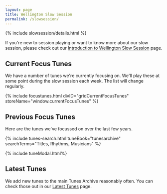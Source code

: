 ```yaml
---
layout: page
title: Wellington Slow Session
permalink: /slowsession/
---
```


{% include slowsession/details.html %}

If you're new to session playing or want to know more about our slow session, please check out our <a href="/intro-to-slowsession/">Introduction to Wellington Slow Session</a> page.

<script src="/js/buildGrid.js"></script>

## Current Focus Tunes

We have a number of tunes we're currently focusing on. We'll play
these at some point during the slow session each week. The list will change regularly.

<script>
window.currentFocusTunes =  {
    {% assign focustunecount = 4 %}
        {% assign sortedtunes = site.tunes | sort: 'slowtuneoftheweek' | reverse %}
    {% assign tune_count = 0 %}
    {% assign tuneID = 100 %}
    {% for tune in sortedtunes %}
    {% if tune_count < 4 %}

        "{{ tuneID }}": {
            "title": "{{ tune.title | xml_escape }}",
            "tuneID": "{{ tuneID }}",
            "key": "{{ tune.key | xml_escape }}",
            "rhythm": "{{ tune.rhythm | xml_escape }}",
            "url": "{{ tune.url | xml_escape }}",
            "mp3": "{{ site.mp3_host | append: tune.mp3_file | xml_escape }}",
            "mp3_source": "{{ tune.mp3_source | strip_html | xml_escape }}",
            "repeats": "{{ tune.repeats }}",
            "parts": "{{ tune.parts }}",
            "abc": {{ tune.abc | jsonify }}
        }
        {% endif %}

    {% assign tune_count = tune_count | plus: 1 %}
    {% assign tuneID = tuneID | plus: 1 %}
    {% if tune_count < focustunecount %},{% else %}{% break %}{% endif %}
{% endfor %}
};
</script>

{% include focustunes.html divID="gridCurrentFocusTunes" storeName="window.currentFocusTunes" %}

## Previous Focus Tunes

Here are the tunes we've focussed on over the last few years.

<script>
window.store = {
{% assign sortedtunes = site.tunes | sort: 'slowtuneoftheweek' | reverse %}
{% assign tuneID = 1 %}
{% for tune in sortedtunes %}
    {% if tune.slowtuneoftheweek %}
        "{{ tuneID }}": {
            "title": "{{ tune.title | xml_escape }}",
            "tuneID": "{{ tuneID }}",
            "key": "{{ tune.key | xml_escape }}",
            "rhythm": "{{ tune.rhythm | xml_escape }}",
            "url": "{{ tune.url | xml_escape }}",
            "mp3": "{{ site.mp3_host | append: tune.mp3_file | xml_escape }}",
            "mp3_source": "{{ tune.mp3_source | strip_html | xml_escape }}",
            "repeats": "{{ tune.repeats }}",
            "parts": "{{ tune.parts }}",
            "abc": {{ tune.abc | jsonify }}
        },
    {% endif %}
    {% assign tuneID = tuneID | plus: 1 %}
{% endfor %}

};

</script>

{% include tunes-search.html tuneBook="tunesarchive" searchTerms="Titles, Rhythms, Musicians" %}

{% include tuneModal.html%}

<!-- START of Tunes Grid -->
<div class="gridParent">
  <div class="gridChild" id="tunesGrid"></div>
</div>

## Latest Tunes

We add new tunes to the main Tunes Archive reasonably often.
You can check those out in our <a href="/latest/">Latest Tunes</a> page.

<script>
buildGrid.initialiseLunrSearch();

document.addEventListener("DOMContentLoaded", function (event) {
        buildGrid.displayGrid("tunesarchive", "", window.store);

});
</script>
